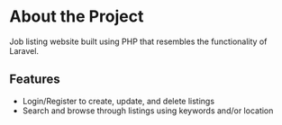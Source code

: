 # About the Project

Job listing website built using PHP that resembles the functionality of Laravel.

## Features

- Login/Register to create, update, and delete listings
- Search and browse through listings using keywords and/or location
